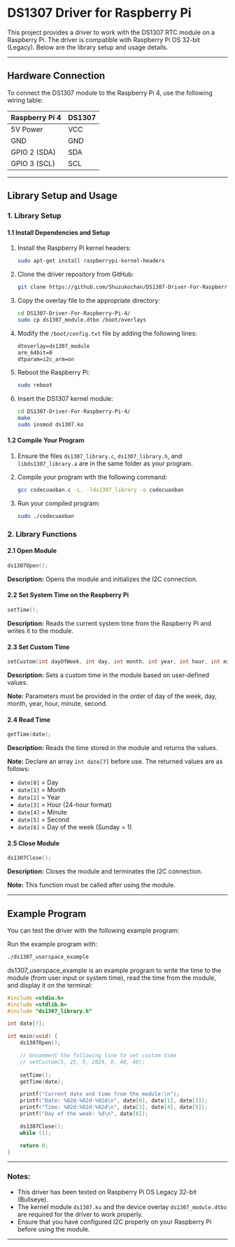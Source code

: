# DS1307 Driver for Raspberry Pi

This project provides a driver to work with the DS1307 RTC module on a Raspberry Pi. The driver is compatible with Raspberry Pi OS 32-bit (Legacy). Below are the library setup and usage details.

---

## Hardware Connection

To connect the DS1307 module to the Raspberry Pi 4, use the following wiring table:

| Raspberry Pi 4 | DS1307   |
|----------------|----------|
| 5V Power       | VCC      |
| GND            | GND      |
| GPIO 2 (SDA)   | SDA      |
| GPIO 3 (SCL)   | SCL      |

---

## Library Setup and Usage

### 1. Library Setup

#### 1.1 Install Dependencies and Setup

1. Install the Raspberry Pi kernel headers:
   ```bash
   sudo apt-get install raspberrypi-kernel-headers
   ```

2. Clone the driver repository from GitHub:
   ```bash
   git clone https://github.com/Shuzukochan/DS1307-Driver-For-Raspberry-Pi-4.git
   ```

3. Copy the overlay file to the appropriate directory:
   ```bash
   cd DS1307-Driver-For-Raspberry-Pi-4/
   sudo cp ds1307_module.dtbo /boot/overlays
   ```

4. Modify the `/boot/config.txt` file by adding the following lines:
   ```txt
   dtoverlay=ds1307_module
   arm_64bit=0
   dtparam=i2c_arm=on
   ```

5. Reboot the Raspberry Pi:
   ```bash
   sudo reboot
   ```

6. Insert the DS1307 kernel module:
   ```bash
   cd DS1307-Driver-For-Raspberry-Pi-4/
   make
   sudo insmod ds1307.ko
   ```

#### 1.2 Compile Your Program

1. Ensure the files `ds1307_library.c`, `ds1307_library.h`, and `libds1307_library.a` are in the same folder as your program.

2. Compile your program with the following command:
   ```bash
   gcc codecuaoban.c -L. -lds1307_library -o codecuaoban
   ```

3. Run your compiled program:
   ```bash
   sudo ./codecuaoban
   ```

### 2. Library Functions

#### 2.1 Open Module

```c
ds1307Open();
```
**Description:** Opens the module and initializes the I2C connection.

#### 2.2 Set System Time on the Raspberry Pi

```c
setTime();
```
**Description:** Reads the current system time from the Raspberry Pi and writes it to the module.

#### 2.3 Set Custom Time

```c
setCustom(int dayOfWeek, int day, int month, int year, int hour, int min, int sec);
```
**Description:** Sets a custom time in the module based on user-defined values.

**Note:** Parameters must be provided in the order of day of the week, day, month, year, hour, minute, second.

#### 2.4 Read Time

```c
getTime(date);
```
**Description:** Reads the time stored in the module and returns the values.

**Note:** Declare an array `int date[7]` before use. The returned values are as follows:
- `date[0]` = Day
- `date[1]` = Month
- `date[2]` = Year
- `date[3]` = Hour (24-hour format)
- `date[4]` = Minute
- `date[5]` = Second
- `date[6]` = Day of the week (Sunday = 1)

#### 2.5 Close Module

```c
ds1307Close();
```
**Description:** Closes the module and terminates the I2C connection.

**Note:** This function must be called after using the module.

---

## Example Program

You can test the driver with the following example program:

Run the example program with:
```bash
./ds1307_userspace_example
```

ds1307_userspace_example is an example program to write the time to the module (from user input or system time), read the time from the module, and display it on the terminal:

```c
#include <stdio.h>
#include <stdlib.h>
#include "ds1307_library.h"

int date[7];

int main(void) {
    ds1307Open();

    // Uncomment the following line to set custom time
    // setCustom(5, 25, 5, 2024, 8, 40, 40);
    
    setTime();
    getTime(date);

    printf("Current date and time from the module:\n");
    printf("Date: %02d-%02d-%02d\n", date[0], date[1], date[2]);
    printf("Time: %02d:%02d:%02d\n", date[3], date[4], date[5]);
    printf("Day of the week: %d\n", date[6]);

    ds1307Close();
    while (1);

    return 0;
}
```

---

### Notes:
- This driver has been tested on Raspberry Pi OS Legacy 32-bit (Bullseye).
- The kernel module `ds1307.ko` and the device overlay `ds1307_module.dtbo` are required for the driver to work properly.
- Ensure that you have configured I2C properly on your Raspberry Pi before using the module.

---
